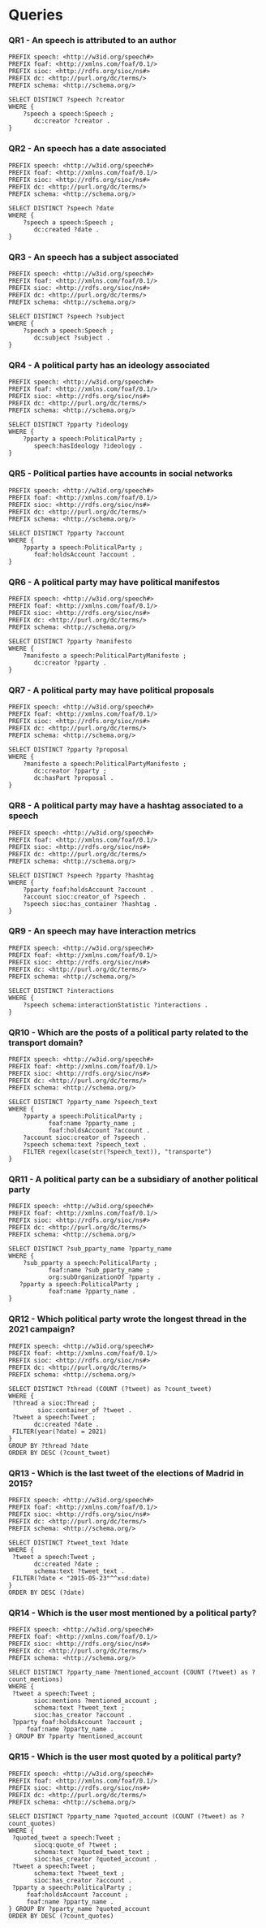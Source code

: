 # Queries

### QR1 - An speech is attributed to an author

```
PREFIX speech: <http://w3id.org/speech#>
PREFIX foaf: <http://xmlns.com/foaf/0.1/>
PREFIX sioc: <http://rdfs.org/sioc/ns#>
PREFIX dc: <http://purl.org/dc/terms/>
PREFIX schema: <http://schema.org/>

SELECT DISTINCT ?speech ?creator  
WHERE {
    ?speech a speech:Speech ;
       dc:creator ?creator .
}
```

### QR2 - An speech has a date associated

```
PREFIX speech: <http://w3id.org/speech#>
PREFIX foaf: <http://xmlns.com/foaf/0.1/>
PREFIX sioc: <http://rdfs.org/sioc/ns#>
PREFIX dc: <http://purl.org/dc/terms/>
PREFIX schema: <http://schema.org/>

SELECT DISTINCT ?speech ?date  
WHERE {
    ?speech a speech:Speech ;
       dc:created ?date .
}
```

### QR3 - An speech has a subject associated

```
PREFIX speech: <http://w3id.org/speech#>
PREFIX foaf: <http://xmlns.com/foaf/0.1/>
PREFIX sioc: <http://rdfs.org/sioc/ns#>
PREFIX dc: <http://purl.org/dc/terms/>
PREFIX schema: <http://schema.org/>

SELECT DISTINCT ?speech ?subject  
WHERE {
    ?speech a speech:Speech ;
       dc:subject ?subject .
}
```

### QR4 - A political party has an ideology associated

```
PREFIX speech: <http://w3id.org/speech#>
PREFIX foaf: <http://xmlns.com/foaf/0.1/>
PREFIX sioc: <http://rdfs.org/sioc/ns#>
PREFIX dc: <http://purl.org/dc/terms/>
PREFIX schema: <http://schema.org/>

SELECT DISTINCT ?pparty ?ideology  
WHERE {
    ?pparty a speech:PoliticalParty ;
       speech:hasIdeology ?ideology .
}
```

### QR5 - Political parties have accounts in social networks

```
PREFIX speech: <http://w3id.org/speech#>
PREFIX foaf: <http://xmlns.com/foaf/0.1/>
PREFIX sioc: <http://rdfs.org/sioc/ns#>
PREFIX dc: <http://purl.org/dc/terms/>
PREFIX schema: <http://schema.org/>

SELECT DISTINCT ?pparty ?account  
WHERE {
    ?pparty a speech:PoliticalParty ;
       foaf:holdsAccount ?account .
}
```

### QR6 - A political party may have political manifestos

```
PREFIX speech: <http://w3id.org/speech#>
PREFIX foaf: <http://xmlns.com/foaf/0.1/>
PREFIX sioc: <http://rdfs.org/sioc/ns#>
PREFIX dc: <http://purl.org/dc/terms/>
PREFIX schema: <http://schema.org/>

SELECT DISTINCT ?pparty ?manifesto
WHERE {
    ?manifesto a speech:PoliticalPartyManifesto ;
       dc:creator ?pparty .
}
```

### QR7 - A political party may have political proposals

```
PREFIX speech: <http://w3id.org/speech#>
PREFIX foaf: <http://xmlns.com/foaf/0.1/>
PREFIX sioc: <http://rdfs.org/sioc/ns#>
PREFIX dc: <http://purl.org/dc/terms/>
PREFIX schema: <http://schema.org/>

SELECT DISTINCT ?pparty ?proposal
WHERE {
    ?manifesto a speech:PoliticalPartyManifesto ;
       dc:creator ?pparty ;
       dc:hasPart ?proposal .
}
```

### QR8 - A political party may have a hashtag associated to a speech

```
PREFIX speech: <http://w3id.org/speech#>
PREFIX foaf: <http://xmlns.com/foaf/0.1/>
PREFIX sioc: <http://rdfs.org/sioc/ns#>
PREFIX dc: <http://purl.org/dc/terms/>
PREFIX schema: <http://schema.org/>

SELECT DISTINCT ?speech ?pparty ?hashtag
WHERE {
    ?pparty foaf:holdsAccount ?account .
    ?account sioc:creator_of ?speech .
    ?speech sioc:has_container ?hashtag .
}  
```

### QR9 - An speech may have interaction metrics

```
PREFIX speech: <http://w3id.org/speech#>
PREFIX foaf: <http://xmlns.com/foaf/0.1/>
PREFIX sioc: <http://rdfs.org/sioc/ns#>
PREFIX dc: <http://purl.org/dc/terms/>
PREFIX schema: <http://schema.org/>

SELECT DISTINCT ?interactions
WHERE {
    ?speech schema:interactionStatistic ?interactions .
}   
```

### QR10 - Which are the posts of a political party related to the transport domain?

```
PREFIX speech: <http://w3id.org/speech#>
PREFIX foaf: <http://xmlns.com/foaf/0.1/>
PREFIX sioc: <http://rdfs.org/sioc/ns#>
PREFIX dc: <http://purl.org/dc/terms/>
PREFIX schema: <http://schema.org/>

SELECT DISTINCT ?pparty_name ?speech_text
WHERE {
    ?pparty a speech:PoliticalParty ;
           foaf:name ?pparty_name ;
           foaf:holdsAccount ?account .
    ?account sioc:creator_of ?speech .
    ?speech schema:text ?speech_text .
    FILTER regex(lcase(str(?speech_text)), "transporte")
}     
```

### QR11 - A political party can be a subsidiary of another political party

```
PREFIX speech: <http://w3id.org/speech#>
PREFIX foaf: <http://xmlns.com/foaf/0.1/>
PREFIX sioc: <http://rdfs.org/sioc/ns#>
PREFIX dc: <http://purl.org/dc/terms/>
PREFIX schema: <http://schema.org/>

SELECT DISTINCT ?sub_pparty_name ?pparty_name
WHERE {
    ?sub_pparty a speech:PoliticalParty ;
           foaf:name ?sub_pparty_name ;
           org:subOrganizationOf ?pparty .
   ?pparty a speech:PoliticalParty ;
           foaf:name ?pparty_name .
}     
```

### QR12 - Which political party wrote the longest thread in the 2021 campaign?

```
PREFIX speech: <http://w3id.org/speech#>
PREFIX foaf: <http://xmlns.com/foaf/0.1/>
PREFIX sioc: <http://rdfs.org/sioc/ns#>
PREFIX dc: <http://purl.org/dc/terms/>
PREFIX schema: <http://schema.org/>

SELECT DISTINCT ?thread (COUNT (?tweet) as ?count_tweet)
WHERE {
 ?thread a sioc:Thread ;
        sioc:container_of ?tweet .
 ?tweet a speech:Tweet ;
       dc:created ?date .
 FILTER(year(?date) = 2021)
}
GROUP BY ?thread ?date
ORDER BY DESC (?count_tweet)     
```

### QR13 - Which is the last tweet of the elections of Madrid in 2015?

```
PREFIX speech: <http://w3id.org/speech#>
PREFIX foaf: <http://xmlns.com/foaf/0.1/>
PREFIX sioc: <http://rdfs.org/sioc/ns#>
PREFIX dc: <http://purl.org/dc/terms/>
PREFIX schema: <http://schema.org/>

SELECT DISTINCT ?tweet_text ?date
WHERE {
 ?tweet a speech:Tweet ;
       dc:created ?date ;
       schema:text ?tweet_text .
 FILTER(?date < "2015-05-23"^^xsd:date)
}
ORDER BY DESC (?date)    
```

### QR14 - Which is the user most mentioned by a political party?

```
PREFIX speech: <http://w3id.org/speech#>
PREFIX foaf: <http://xmlns.com/foaf/0.1/>
PREFIX sioc: <http://rdfs.org/sioc/ns#>
PREFIX dc: <http://purl.org/dc/terms/>
PREFIX schema: <http://schema.org/>

SELECT DISTINCT ?pparty_name ?mentioned_account (COUNT (?tweet) as ?count_mentions)
WHERE {
 ?tweet a speech:Tweet ;
       sioc:mentions ?mentioned_account ;
       schema:text ?tweet_text ;
       sioc:has_creator ?account .
 ?pparty foaf:holdsAccount ?account ;
     foaf:name ?pparty_name .
} GROUP BY ?pparty ?mentioned_account
```

### QR15 - Which is the user most quoted by a political party?

```
PREFIX speech: <http://w3id.org/speech#>
PREFIX foaf: <http://xmlns.com/foaf/0.1/>
PREFIX sioc: <http://rdfs.org/sioc/ns#>
PREFIX dc: <http://purl.org/dc/terms/>
PREFIX schema: <http://schema.org/>

SELECT DISTINCT ?pparty_name ?quoted_account (COUNT (?tweet) as ?count_quotes)
WHERE {
 ?quoted_tweet a speech:Tweet ;
       siocq:quote_of ?tweet ;
       schema:text ?quoted_tweet_text ;
       sioc:has_creator ?quoted_account .
 ?tweet a speech:Tweet ;
       schema:text ?tweet_text ;
       sioc:has_creator ?account .
 ?pparty a speech:PoliticalParty ;
     foaf:holdsAccount ?account ;
     foaf:name ?pparty_name .
} GROUP BY ?pparty_name ?quoted_account
ORDER BY DESC (?count_quotes)
```
